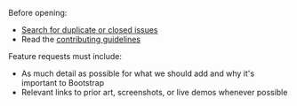 Before opening:

- [Search for duplicate or closed issues](https://github.com/js-camp/js-camp-website/issues?utf8=%E2%9C%93&q=is%3Aissue)
- Read the [contributing guidelines](https://github.com/js-camp/js-camp-website/blob/master/.github/CONTRIBUTING.md)

Feature requests must include:

- As much detail as possible for what we should add and why it's important to Bootstrap
- Relevant links to prior art, screenshots, or live demos whenever possible
